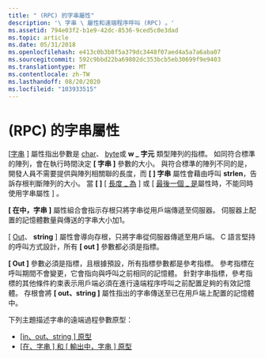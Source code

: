 ```yaml
---
title: " (RPC) 的字串屬性"
description: '\ 字串 \ 屬性和遠端程序呼叫 (RPC) 。'
ms.assetid: 794e03f2-b1e9-42dc-8536-9ced5c0e3dad
ms.topic: article
ms.date: 05/31/2018
ms.openlocfilehash: e413c0b3b8f5a379dc3448f07aed4a5a7a6aba07
ms.sourcegitcommit: 592c9bbd22ba69802dc353bcb5eb30699f9e9403
ms.translationtype: MT
ms.contentlocale: zh-TW
ms.lasthandoff: 08/20/2020
ms.locfileid: "103933515"
---
```

# <a name="string-attribute-rpc"></a> (RPC) 的字串屬性

\[[字串](/windows/desktop/Midl/string) \] 屬性指出參數是 [char](/windows/desktop/Midl/char-idl)、 [byte](/windows/desktop/Midl/byte)或 **w \_ 字元** 類型陣列的指標。 如同符合標準的陣列，會在執行時間決定 **\[ 字串 \]** 參數的大小。 與符合標準的陣列不同的是，開發人員不需要提供與陣列相關聯的長度，而 **\[ \] 字串** 屬性會藉由呼叫 **strlen**，告訴存根判斷陣列的大小。 當 **\[ \]** \[ [長度 \_ 為](/windows/desktop/Midl/length-is) \] 或 \[ [最後一個 \_ 是](/windows/desktop/Midl/last-is)屬性時，不能同時使用字串屬性 \] 。

**\[ 在中，字串 \]** 屬性組合會指示存根只將字串從用戶端傳遞至伺服器。 伺服器上配置的記憶體數量與傳送的字串大小加1。

\[ [Out](/windows/desktop/Midl/out-idl)、 **string** \] 屬性會導向存根，只將字串從伺服器傳遞至用戶端。 C 語言堅持的呼叫方式設計，所有 **\[ out \]** 參數都必須是指標。

**\[ Out \]** 參數必須是指標，且根據預設，所有指標參數都是參考指標。 參考指標在呼叫期間不會變更，它會指向與呼叫之前相同的記憶體。 針對字串指標，參考指標的其他條件約束表示用戶端必須在進行遠端程序呼叫之前配置足夠的有效記憶體。 存根會將 **\[ out、string \]** 屬性指出的字串傳送至已在用戶端上配置的記憶體中。

下列主題描述字串的遠端過程參數原型：

-   [\[in、out、string \] 原型](-in-out-string-prototype.md)
-   [\[在、字串 \] 和 \[ 輸出中，字串 \] 原型](-in-string-and-out-string-prototype.md)

 

 